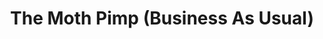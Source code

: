 ---
link: https://chroma9.bandcamp.com/track/the-moth-pimp-business-as-usual
title: The Moth Pimp (Business As Usual)
artist: Chroma9
musician: Chroma9
artwork: https://f4.bcbits.com/img/a1703094991_16.jpg
---
